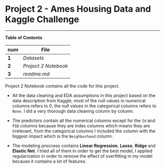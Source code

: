 # Project 2 - Ames Housing Data and Kaggle Challenge
---

**Table of Contents**

  num | File
----- | ------------
**1** | _Datasets_
**2** | _Project 2 Notebook_
**3** | _readme.md_

Project 2 Notebook contains all the code for this project.

- All the data cleaning and EDA assumptions in this project based on the data description from Kaggle, most of the null values  in numerical columns refers to 0, the null values in the categorical columns refers to `None`. I did a very thorough data cleaning column by column.

- The predictors contain all the numerical columns except for the `Id` and `PID` columns because they are index columns which means they are irrelevant, from the categorical columns I included the column with the biggest impact which is the `Neighborhood` column.

- The modeling proccess contains **Linear Regression**, **Lasso**, **Ridge** and **Elastic Net**. I tried all of them in order to get the best model, I applied regularization in order to remove the effect of overfitting in my model because it contains a lot of features.





